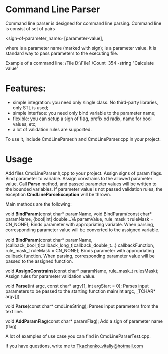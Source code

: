 # Command Line Parser
Command line parser is designed for command line parsing. 
Command line is consist of set of pairs 

<sign-of-parameter_name><parameter-name> [parameter-value], 
 
where <name> is a  parameter name (marked with sign); <value> is a parameter value. It is standard way to pass parameters to the executing file.

Example of a command line:
/File D:\File1 /Count  354 -string "Calculate value"

# Features:
- simple integration: you need only single class. No third-party libraries, only STL is used;
- simple interface: you need only bind variable to the parameter name;
- flexible: you can setup a sign of flag, prefix od radix, name for bool values, etc;
- a lot of validation rules are supported.

To use it, include CmdLineParser.h and CmdLineParser.cpp in your project. 

# Usage
Add files CmdLineParser.h,cpp to your project. Assign signs of param flags. Bind parameter to variable. Assign constrains to the allowed parameter value. Call **Parse** method, and passed parameter values will be written to the bounded variables. 
If parameter value is not passed validation rules, the exception **CmdLineParseException** will be thrown. 
 
Main methods are the following:

void **BindParam**(const char* paramName, void BindParam(const char* paramName, {bool|int| double…}& paramValue, rule_mask_t ruleMask = CN_NONE);
Binds parameter with appropriating variable. When parsing, corresponding parameter value will be converted to the assigned variable.

void **BindParam**(const char* paramName, {callback_bool_t|callback_long_t|callback_double_t...}  callbackFunction, rule_mask_t ruleMask = CN_NONE);
Binds parameter with appropriating callback function. When parsing, corresponding parameter value will be passed to the assigned function.

void **AssignConstrains**(const char* paramName, rule_mask_t rulesMask);
Assign rules for parameter validation value.

void **Parse**(int argc, const char* argv[], int argStart = 0);
Parses input parameters to be passed to the starting function main(int argc, _TCHAR* argv[])

void **Parse**(const char* cmdLineString); 
Parses input parameters from the text line.

void **AddParamFlag**(const char* paramFlag); 
Add a sign of parameter name (flag)

A lot of examples of use case you can find in CmdLineParserTest.cpp.

If you have questions, write me to Tkachenko_vitaliy@hotmail.com

